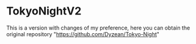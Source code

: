 # TokyoNightV2
This is a version with changes of my preference, here you can obtain the original repository "https://github.com/Dyzean/Tokyo-Night"
